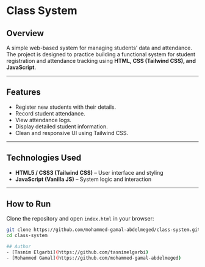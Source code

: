 # Class System

## Overview
A simple web-based system for managing students’ data and attendance.  
The project is designed to practice building a functional system for student registration and attendance tracking using **HTML, CSS (Tailwind CSS), and JavaScript**.

---

## Features
- Register new students with their details.  
- Record student attendance.  
- View attendance logs.  
- Display detailed student information.  
- Clean and responsive UI using Tailwind CSS.  

---

## Technologies Used
- **HTML5 / CSS3 (Tailwind CSS)** – User interface and styling  
- **JavaScript (Vanilla JS)** – System logic and interaction  

---

## How to Run
Clone the repository and open `index.html` in your browser:  
```bash
git clone https://github.com/mohammed-gamal-abdelmeged/class-system.git
cd class-system

## Author
- [Tasnim Elgarbi](https://github.com/tasnimelgarbi)  
- [Mohammed Gamal](https://github.com/mohammed-gamal-abdelmeged)
